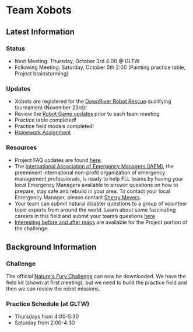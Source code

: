 # Team Xobots

## Latest Information

### Status

   * Next Meeting: Thursday, October 3rd 4:00 @ GLTW
   * Following Meeting: Saturday, October 5th 2:00 (Painting practice table, Project brainstorming)

### Updates
   * Xobots are registered for the [DownRiver Robot Rescue](http://www.firstinmichigan.org/fll/FLL_2013/downriver_robot_rescue.html) qualifying tournament (November 23rd)!
   * Review the [Robot Game updates](http://www.firstlegoleague.org/challenge/robotgameupdates) prior to each team meeting
   * Practice table completed!
   * Practice field models completed!
   * [Homework Assignment](https://github.com/xogeny/xobots/wiki/Meeting:-September-19th,-2013#homework)

### Resources
   * Project FAQ updates are found [here](http://www.firstlegoleague.org/challenge/projectfaq).
   * The [International Association of Emergency Managers (IAEM)](www.iaem.com), the preeminent international
     non-profit organization of emergency management professionals, is ready to help FLL teams by having your
     local Emergency Managers available to answer questions on how to prepare, stay safe and rebuild in your
     area.  To contact your local Emergency Manager, please contact [Sherry Meyers](mailto:smeyers@asmii.net).
   * Your team can submit natural disaster questions to a group of volunteer topic experts from around the world.
     Learn about some fascinating careers in this field and submit your team’s questions [here](http://www.firstlegoleague.org/challenge/2013naturesfury/topicexperts)
   * [Interesting before and after maps](http://www.esri.com/services/disaster-response) are available for the Project portion of the challenge.

## Background Information

### Challenge

The official [Nature's Fury Challenge](http://www.firstlegoleague.org/sites/default/files/Challenge/NaturesFury/NATURE%27S%20FURY%20Challenge.pdf)
can now be downloaded.  We have the field kit (shown at first meeting), but we need to build the practice field and
then we can review the robot missions.

### Practice Schedule (at GLTW)

  * Thursdays from 4:00-5:30
  * Saturday from 2:00-4:30






